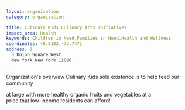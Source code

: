 ```yaml
---
layout: organization
category: organization

title: Culinary Kids Culinary Arts Initiatives
impact_area: Health
keywords: Children in Need,Families in Need,Health and Wellness
coordinates: 40.6183,-73.7471
address: |
  5 Union Square West
  New York New York 11096
---
```

Organization's overview
Culinary Kids sole existence is to help feed our community 

at large with more healthy organic fruits and vegetables at a  
price that low-income residents can afford!